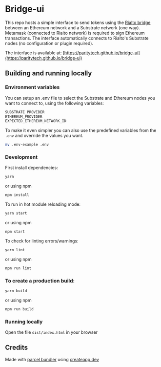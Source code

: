 # Bridge-ui

This repo hosts a simple interface to send tokens using the [Rialto bridge](https://github.com/paritytech/parity-bridges-common) between an Ethereum network and a Substrate network (one way).
Metamask (connected to Rialto network) is required to sign Ethereum transactions. The interface automatically connects to Rialto's Substrate nodes (no configuration or plugin required).

The interface is available at: [https://paritytech.github.io/bridge-ui](https://paritytech.github.io/bridge-ui)

## Building and running locally

### Environment variables

You can setup an .env file to select the Substrate and Ethereum nodes you want to connect to, using the following variables:
```bash
SUBSTRATE_PROVIDER
ETHEREUM_PROVIDER
EXPECTED_ETHEREUM_NETWORK_ID
```

To make it even simpler you can also use the predefined variables from the `.env` and override the values you want.
```bash
mv .env-example .env
```

### Development
First install dependencies:

```sh
yarn
```
or using npm
```sh
npm install
```

To run in hot module reloading mode:

```sh
yarn start
```
or using npm
```sh
npm start
```

To check for linting errors/warnings:

```sh
yarn lint
```
or using npm
```sh
npm run lint
```

### To create a production build:

```sh
yarn build
```
or using npm
```sh
npm run build
```

### Running locally

Open the file `dist/index.html` in your browser

## Credits

Made with [parcel bundler](https://github.com/parcel-bundler/parcel) using [createapp.dev](https://createapp.dev/)

